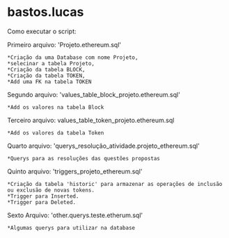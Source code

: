 # bastos.lucas

Como executar o script:

Primeiro arquivo:  'Projeto.ethereum.sql'
 
    *Criação da uma Database com nome Projeto,
    *selecinar a tabela Projeto,
    *Criação da tabela BLOCK,
    *Criação da tabela TOKEN,
    *Add uma FK na tabela TOKEN

Segundo arquivo: 'values_table_block_projeto.ethereum.sql'
 
    *Add os valores na tabela Block

Terceiro arquivo: values_table_token_projeto.ethereum.sql
 
    *Add os valores da tabela Token

Quarto arquivo: 'querys_resolução_atividade.projeto_ethereum.sql'
    
    *Querys para as resoluções das questões propostas

Quinto arquivo: 'triggers_projeto_ethereum.sql'
    
    *Criação da tabela 'historic' para armazenar as operações de inclusão ou exclusão de novas tokens.
    *Trigger para Inserted.
    *Trigger para Deleted.

Sexto Arquivo: 'other.querys.teste.etherum.sql'
  
    *Algumas querys para utilizar na database
